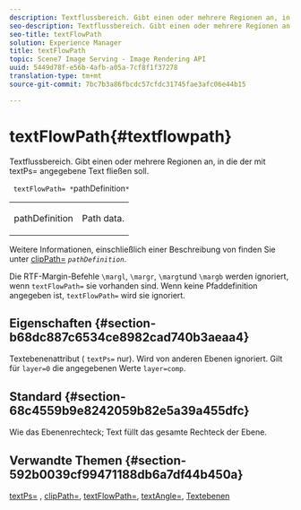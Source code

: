 ```yaml
---
description: Textflussbereich. Gibt einen oder mehrere Regionen an, in die der mit textPs= angegebene Text fließen soll.
seo-description: Textflussbereich. Gibt einen oder mehrere Regionen an, in die der mit textPs= angegebene Text fließen soll.
seo-title: textFlowPath
solution: Experience Manager
title: textFlowPath
topic: Scene7 Image Serving - Image Rendering API
uuid: 5449d78f-e56b-4afb-a05a-7cf8f1f37278
translation-type: tm+mt
source-git-commit: 7bc7b3a86fbcdc57cfdc31745fae3afc06e44b15

---
```



# textFlowPath{#textflowpath}

Textflussbereich. Gibt einen oder mehrere Regionen an, in die der mit textPs= angegebene Text fließen soll.

` textFlowPath= *`pathDefinition`*`

<table id="simpletable_52CEFF5C3CCB4642A9A320D01B1BF8E0"> 
 <tr class="strow"> 
  <td class="stentry"> <p> <span class="varname"> pathDefinition </span> </p> </td> 
  <td class="stentry"> <p>Path data. </p> </td> 
 </tr> 
</table>

Weitere Informationen, einschließlich einer Beschreibung von finden Sie unter [clipPath=](../../../../../is-api/http-ref/image-serving-api-ref/c-http-protocol-reference/c-command-reference/r-clippath.md#reference-8139b1b52dc54749b51b109521ddf83d) *`pathDefinition`*.

Die RTF-Margin-Befehle `\margl`, `\margr`, `\margt`und `\margb` werden ignoriert, wenn `textFlowPath=` sie vorhanden sind. Wenn keine Pfaddefinition angegeben ist, `textFlowPath=` wird sie ignoriert.

## Eigenschaften {#section-b68dc887c6534ce8982cad740b3aeaa4}

Textebenenattribut ( `textPs=` nur). Wird von anderen Ebenen ignoriert. Gilt für `layer=0` die angegebenen Werte `layer=comp`.

## Standard {#section-68c4559b9e8242059b82e5a39a455dfc}

Wie das Ebenenrechteck; Text füllt das gesamte Rechteck der Ebene.

## Verwandte Themen {#section-592b0039cf99471188db6a7df44b450a}

[textPs=](../../../../../is-api/http-ref/image-serving-api-ref/c-http-protocol-reference/c-command-reference/r-textps.md#reference-4209a2a6169f44278da2647cfb0cd767) , [clipPath=](../../../../../is-api/http-ref/image-serving-api-ref/c-http-protocol-reference/c-command-reference/r-clippath.md#reference-8139b1b52dc54749b51b109521ddf83d), [textFlowPath=](../../../../../is-api/http-ref/image-serving-api-ref/c-http-protocol-reference/c-command-reference/r-textflowpath.md#reference-0b8d9493d71342f0b6a64a6d221584ef), [textAngle=](../../../../../is-api/http-ref/image-serving-api-ref/c-http-protocol-reference/c-command-reference/r-textangle.md#reference-447f624c0e764d0cb5c75846d1b44d15), [Textebenen](../../../../../is-api/http-ref/image-serving-api-ref/c-http-protocol-reference/c-text-formatting/r-text-layers.md#reference-47e78cfb18134db5ab09e17af14a6a8f)

